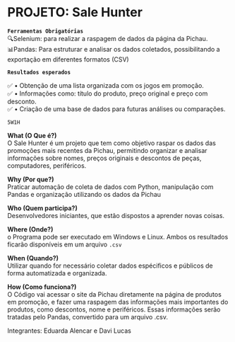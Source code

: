 # PROJETO: Sale Hunter

**``Ferramentas Obrigatórias``**<br>
🔍Selenium: para realizar a raspagem de dados da página da Pichau.<br>
📊Pandas: Para estruturar e analisar os dados coletados, possibilitando a exportação em diferentes formatos (CSV)

**``Resultados esperados``**

✅ • Obtenção de uma lista organizada com os jogos em promoção.<br>
✅ • Informações como: título do produto, preço original e preço com desconto.<br>
✅ • Criação de uma base de dados para futuras análises ou comparações.

``5W1H``

**What (O Que é?)**<br>
O Sale Hunter é um projeto que tem como objetivo raspar os dados das promoções mais recentes da Pichau, permitindo organizar e analisar informações sobre nomes, preços originais e descontos de peças, computadores, periféricos.

**Why (Por que?)**<br>
Praticar automação de coleta de dados com Python, manipulação com Pandas e organização utilizando os dados da Pichau

**Who (Quem participa?)**<br>
Desenvolvedores iniciantes, que estão dispostos a aprender novas coisas. 

**Where (Onde?)**<br>
o Programa pode ser executado em Windows e Linux. Ambos os resultados ficarão disponíveis em um arquivo ``.csv``

**When (Quando?)**<br>
Utilizar quando for necessário coletar dados espécificos e públicos de forma automatizada e organizada.

**How (Como funciona?)**<br>
O Código vai acessar o site da Pichau diretamente na página de produtos em promoção, e fazer uma raspagem das informações mais importantes do produtos, como descontos, nome e periféricos. Essas informações serão tratadas pelo Pandas, convertido para um arquivo .csv. 

Integrantes: Eduarda Alencar e Davi Lucas

